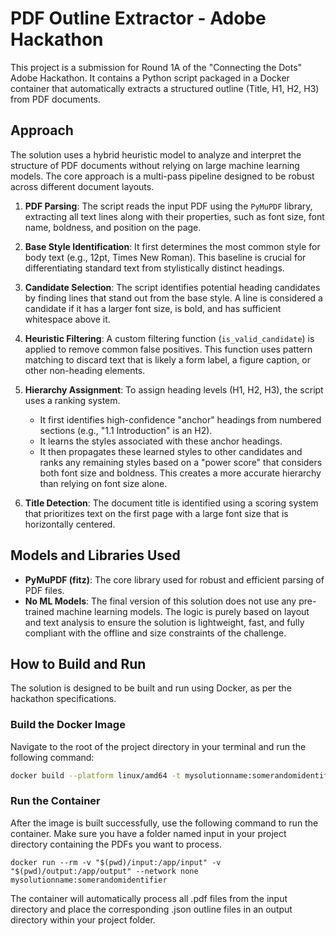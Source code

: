 # PDF Outline Extractor - Adobe Hackathon

This project is a submission for Round 1A of the "Connecting the Dots" Adobe Hackathon. It contains a Python script packaged in a Docker container that automatically extracts a structured outline (Title, H1, H2, H3) from PDF documents.

## Approach

The solution uses a hybrid heuristic model to analyze and interpret the structure of PDF documents without relying on large machine learning models. The core approach is a multi-pass pipeline designed to be robust across different document layouts.

1.  **PDF Parsing**: The script reads the input PDF using the `PyMuPDF` library, extracting all text lines along with their properties, such as font size, font name, boldness, and position on the page.

2.  **Base Style Identification**: It first determines the most common style for body text (e.g., 12pt, Times New Roman). This baseline is crucial for differentiating standard text from stylistically distinct headings.

3.  **Candidate Selection**: The script identifies potential heading candidates by finding lines that stand out from the base style. A line is considered a candidate if it has a larger font size, is bold, and has sufficient whitespace above it.

4.  **Heuristic Filtering**: A custom filtering function (`is_valid_candidate`) is applied to remove common false positives. This function uses pattern matching to discard text that is likely a form label, a figure caption, or other non-heading elements.

5.  **Hierarchy Assignment**: To assign heading levels (H1, H2, H3), the script uses a ranking system.
    * It first identifies high-confidence "anchor" headings from numbered sections (e.g., "1.1 Introduction" is an H2).
    * It learns the styles associated with these anchor headings.
    * It then propagates these learned styles to other candidates and ranks any remaining styles based on a "power score" that considers both font size and boldness. This creates a more accurate hierarchy than relying on font size alone.

6.  **Title Detection**: The document title is identified using a scoring system that prioritizes text on the first page with a large font size that is horizontally centered.

## Models and Libraries Used

* **PyMuPDF (fitz)**: The core library used for robust and efficient parsing of PDF files.
* **No ML Models**: The final version of this solution does not use any pre-trained machine learning models. The logic is purely based on layout and text analysis to ensure the solution is lightweight, fast, and fully compliant with the offline and size constraints of the challenge.

## How to Build and Run

The solution is designed to be built and run using Docker, as per the hackathon specifications.

### Build the Docker Image
Navigate to the root of the project directory in your terminal and run the following command:

```bash
docker build --platform linux/amd64 -t mysolutionname:somerandomidentifier .
```

### Run the Container
After the image is built successfully, use the following command to run the container. Make sure you have a folder named input in your project directory containing the PDFs you want to process.

```
docker run --rm -v "$(pwd)/input:/app/input" -v "$(pwd)/output:/app/output" --network none mysolutionname:somerandomidentifier
```

The container will automatically process all .pdf files from the input directory and place the corresponding .json outline files in an output directory within your project folder.
